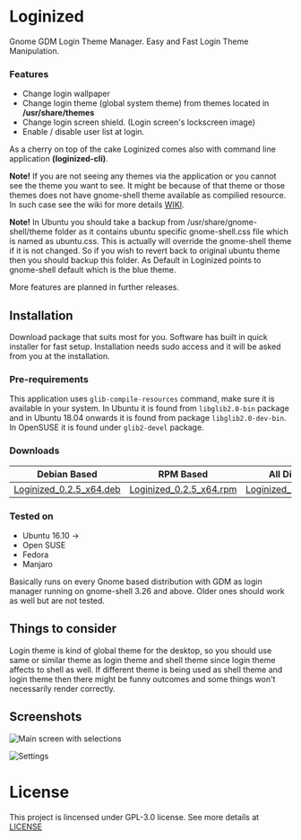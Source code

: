# Loginized
Gnome GDM Login Theme Manager. Easy and Fast Login Theme Manipulation.

### Features
* Change login wallpaper
* Change login theme (global system theme) from themes located in __/usr/share/themes__
* Change login screen shield. (Login screen's lockscreen image)
* Enable / disable user list at login. 

As a cherry on top of the cake Loginized comes also with command line application __(loginized-cli)__.

__Note!__ If you are not seeing any themes via the application or you cannot see the theme you want to see. It might be because of that theme or those themes does not have gnome-shell theme available as compilied resource. In such case see the wiki for more details [WIKI](https://github.com/juhaku/loginized/wiki/Help).

__Note!__ In Ubuntu you should take a backup from /usr/share/gnome-shell/theme folder as it contains ubuntu specific gnome-shell.css file which is named as ubuntu.css. This is actually will override the gnome-shell theme if it is not changed. So if you 
wish to revert back to original ubuntu theme then you should backup this folder. As Default in Loginized points to gnome-shell default which is the blue theme.

More features are planned in further releases.

## Installation
Download package that suits most for you. Software has built in quick installer for fast setup. Installation needs sudo access and it will be asked from you at the installation.

### Pre-requirements
This application uses `glib-compile-resources` command, make sure it is available in your system.
In Ubuntu it is found from `libglib2.0-bin` package and in Ubuntu 18.04 onwards it is found from package `libglib2.0-dev-bin`. In OpenSUSE it is found under `glib2-devel` package.

### Downloads
Debian Based | RPM Based | All Distributions
-------------|-----------|------------------
[Loginized_0.2.5_x64.deb](https://github.com/juhaku/loginized/releases/download/v0.2.5/Loginized_0.2.5_x64.deb)|[Loginized_0.2.5_x64.rpm](https://github.com/juhaku/loginized/releases/download/v0.2.5/Loginized_0.2.5_x64.rpm)|[Loginized_0.2.5_x64_all.zip](https://github.com/juhaku/loginized/releases/download/v0.2.5/Loginized_0.2.5_x64_all.zip)

### Tested on
* Ubuntu 16.10 ->
* Open SUSE
* Fedora
* Manjaro

Basically runs on every Gnome based distribution with GDM as login manager running on gnome-shell 3.26 and above. Older ones should work as well but are not tested.

## Things to consider
Login theme is kind of global theme for the desktop, so you should use same or similar theme as login theme and shell theme since login theme affects to shell as well. If different theme is being used as shell theme and login theme then there might be funny outcomes and some things won't necessarily render correctly.

## Screenshots
![Main screen with selections](https://github.com/juhaku/loginized/blob/master/screenshots/screen_3.png)

![Settings](https://github.com/juhaku/loginized/blob/master/screenshots/screen_2.png)

# License

This project is lincensed under GPL-3.0 license. See more details at [LICENSE](https://github.com/juhaku/loginized/blob/master/LICENSE)
